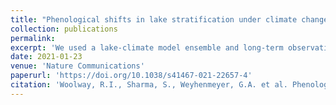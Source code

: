 ```yaml
---
title: "Phenological shifts in lake stratification under climate change"
collection: publications
permalink: 
excerpt: 'We used a lake-climate model ensemble and long-term observational data, to investigate changes in lake stratification phenology across the Northern Hemisphere from 1901 to 2099.'
date: 2021-01-23
venue: 'Nature Communications'
paperurl: 'https://doi.org/10.1038/s41467-021-22657-4'
citation: 'Woolway, R.I., Sharma, S., Weyhenmeyer, G.A. et al. Phenological shifts in lake stratification under climate change. Nat Commun 12, 2318 (2021). https://doi.org/10.1038/s41467-021-22657-4'
---
```


